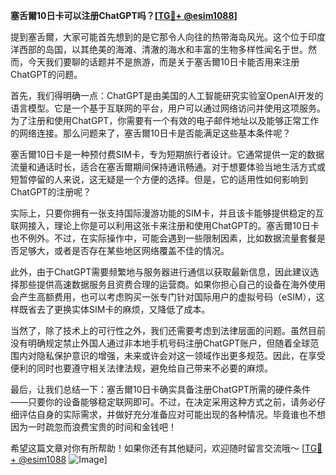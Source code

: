 **塞舌爾10日卡可以注册ChatGPT吗？[[TG💪+ @esim1088](https://t.me/s/esim1088)]**

提到塞舌爾，大家可能首先想到的是它那令人向往的热带海岛风光。这个位于印度洋西部的岛国，以其绝美的海滩、清澈的海水和丰富的生物多样性闻名于世。然而，今天我们要聊的话题并不是旅游，而是关于塞舌爾10日卡能否用来注册ChatGPT的问题。

首先，我们得明确一点：ChatGPT是由美国的人工智能研究实验室OpenAI开发的语言模型。它是一个基于互联网的平台，用户可以通过网络访问并使用这项服务。为了注册和使用ChatGPT，你需要有一个有效的电子邮件地址以及能够正常工作的网络连接。那么问题来了，塞舌爾10日卡是否能满足这些基本条件呢？

塞舌爾10日卡是一种预付费SIM卡，专为短期旅行者设计。它通常提供一定的数据流量和通话时长，适合在塞舌爾期间保持通讯畅通。对于想要体验当地生活方式或短暂停留的人来说，这无疑是一个方便的选择。但是，它的适用性如何影响到ChatGPT的注册呢？

实际上，只要你拥有一张支持国际漫游功能的SIM卡，并且该卡能够提供稳定的互联网接入，理论上你是可以利用这张卡来注册和使用ChatGPT的。塞舌爾10日卡也不例外。不过，在实际操作中，可能会遇到一些限制因素，比如数据流量套餐是否足够大，或者是否存在某些地区网络覆盖不佳的情况。

此外，由于ChatGPT需要频繁地与服务器进行通信以获取最新信息，因此建议选择那些提供高速数据服务且资费合理的运营商。如果你担心自己的设备在海外使用会产生高额费用，也可以考虑购买一张专门针对国际用户的虚拟号码（eSIM），这样既省去了更换实体SIM卡的麻烦，又降低了成本。

当然了，除了技术上的可行性之外，我们还需要考虑到法律层面的问题。虽然目前没有明确规定禁止外国人通过非本地手机号码注册ChatGPT账户，但随着全球范围内对隐私保护意识的增强，未来或许会对这一领域作出更多规范。因此，在享受便利的同时也要遵守相关法律法规，避免给自己带来不必要的麻烦。

最后，让我们总结一下：塞舌爾10日卡确实具备注册ChatGPT所需的硬件条件——只要你的设备能够稳定联网即可。不过，在决定采用这种方式之前，请务必仔细评估自身的实际需求，并做好充分准备应对可能出现的各种情况。毕竟谁也不想因为一时疏忽而浪费宝贵的时间和金钱吧！

希望这篇文章对你有所帮助！如果你还有其他疑问，欢迎随时留言交流哦～ [[TG💪+ @esim1088](https://t.me/s/esim1088) ![Image](https://i.postimg.cc/4NQfJmqS/Snipaste-2025-05-13-00-14-12.png)]